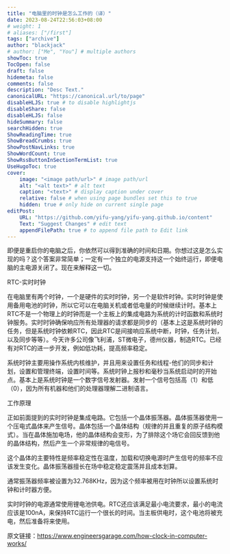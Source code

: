 ```yaml
---
title: "电脑里的时钟是怎么工作的（译）"
date: 2023-08-24T22:56:03+08:00
# weight: 1
# aliases: ["/first"]
tags: ["archive"]
author: "blackjack"
# author: ["Me", "You"] # multiple authors
showToc: true
TocOpen: false
draft: false
hidemeta: false
comments: false
description: "Desc Text."
canonicalURL: "https://canonical.url/to/page"
disableHLJS: true # to disable highlightjs
disableShare: false
disableHLJS: false
hideSummary: false
searchHidden: true
ShowReadingTime: true
ShowBreadCrumbs: true
ShowPostNavLinks: true
ShowWordCount: true
ShowRssButtonInSectionTermList: true
UseHugoToc: true
cover:
    image: "<image path/url>" # image path/url
    alt: "<alt text>" # alt text
    caption: "<text>" # display caption under cover
    relative: false # when using page bundles set this to true
    hidden: true # only hide on current single page
editPost:
    URL: "https://github.com/yifu-yang/yifu-yang.github.io/content"
    Text: "Suggest Changes" # edit text
    appendFilePath: true # to append file path to Edit link
---
```


即便是重启你的电脑之后，你依然可以得到准确的时间和日期。你想过这是怎么实现的吗？这个答案非常简单；一定有一个独立的电源支持这一个始终运行，即便电脑的主电源关闭了。现在来解释这一切。

RTC-实时时钟

在电脑里有两个时钟，一个是硬件的实时时钟，另一个是软件时钟。实时时钟是使用备用电池的时钟，所以它可以在电脑关机或者低电量的时候继续计时。基本上RTC不是一个物理上的时钟而是一个主板上的集成电路为系统的计时函数和系统时钟服务。实时时钟确保响应所有处理器的请求都是同步的（基本上这是系统时钟的任务，但是系统时钟依赖RTC，因此RTC是间接响应系统中断，时钟，任务计划，以及同步等等）。今天许多公司像飞利浦，ST微电子，德州仪器，制造RTC。已经有对RTC的进一步开发，例如低功耗，提高频率稳定。

系统时钟主要用操作系统内核维护，并且用来设置任务和线程-他们的同步和计划，设置和管理终端，设置时间等。系统时钟上报秒和毫秒当系统启动时的开始点。基本上是系统时钟是一个数字信号发射器。发射一个信号包括高（1）和低（0），因为所有机器和他们的处理器理解二进制语言。

工作原理

正如前面提到的实时时钟是集成电路。它包括一个晶体振荡器。晶体振荡器使用一个压电式晶体来产生信号。晶体包括一个晶体结构（规律的并且重复的原子结构模式）。当在晶体施加电场，他的晶体结构会变形，为了排除这个场它会回反馈到他的晶体结构，然后产生一个非常规律的电信号。

这个晶体的主要特性是频率稳定性在温度，加载和切换电源时产生信号的频率不应该发生变化。晶体振荡器擅长在场中稳定稳定震荡并且成本划算。

通常振荡器频率被设置为32.768KHz，因为这个频率被用在时钟所以设置系统时钟和计时器方便。

实时时钟的电源通常使用锂电池供电。RTC还应该满足最小电流要求，最小的电流应该是100nA，来保持RTC运行一个很长的时间。当主板供电时，这个电池将被充电，然后准备将来使用。

原文链接：https://www.engineersgarage.com/how-clock-in-computer-works/